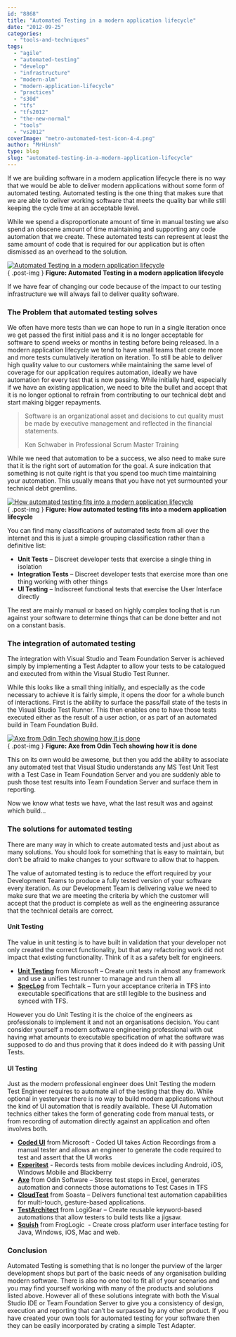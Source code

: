 ```yaml
---
id: "8868"
title: "Automated Testing in a modern application lifecycle"
date: "2012-09-25"
categories:
  - "tools-and-techniques"
tags:
  - "agile"
  - "automated-testing"
  - "develop"
  - "infrastructure"
  - "modern-alm"
  - "modern-application-lifecycle"
  - "practices"
  - "s30d"
  - "tfs"
  - "tfs2012"
  - "the-new-normal"
  - "tools"
  - "vs2012"
coverImage: "metro-automated-test-icon-4-4.png"
author: "MrHinsh"
type: blog
slug: "automated-testing-in-a-modern-application-lifecycle"
---
```


If we are building software in a modern application lifecycle there is no way that we would be able to deliver modern applications without some form of automated testing. Automated testing is the one thing that makes sure that we are able to deliver working software that meets the quality bar while still keeping the cycle time at an acceptable level.

While we spend a disproportionate amount of time in manual testing we also spend an obscene amount of time maintaining and supporting any code automation that we create. These automated tests can represent at least the same amount of code that is required for our application but is often dismissed as an overhead to the solution.

[![Automated Testing in a modern application lifecycle ](images/image_thumb5_thumb1_thumb_thumb-3-3.png "Automated Testing in a modern application lifecycle ")](http://blog.hinshelwood.com/files/2012/09/image_thumb5_thumb1_thumb.png)  
{ .post-img }
**Figure: Automated Testing in a modern application lifecycle**

If we have fear of changing our code because of the impact to our testing infrastructure we will always fail to deliver quality software.

### The Problem that automated testing solves

We often have more tests than we can hope to run in a single iteration once we get passed the first initial pass and it is no longer acceptable for software to spend weeks or months in testing before being released. In a modern application lifecycle we tend to have small teams that create more and more tests cumulatively iteration on iteration. To still be able to deliver high quality value to our customers while maintaining the same level of coverage for our application requires automation, ideally we have automation for every test that is now passing. While initially hard, especially if we have an existing application, we need to bite the bullet and accept that it is no longer optional to refrain from contributing to our technical debt and start making bigger repayments.

> Software is an organizational asset and decisions to cut quality must be made by executive management and reflected in the financial statements.
>
> Ken Schwaber in Professional Scrum Master Training

While we need that automation to be a success, we also need to make sure that it is the right sort of automation for the goal. A sure indication that something is not quite right is that you spend too much time maintaining your automation. This usually means that you have not yet surmounted your technical debt gremlins.

[![How automated testing fits into a modern application lifecycle](images/image_thumb43-1-1.png "How automated testing fits into a modern application lifecycle")](http://blog.hinshelwood.com/files/2012/09/image45.png)  
{ .post-img }
**Figure: How automated testing fits into a modern application lifecycle**

You can find many classifications of automated tests from all over the internet and this is just a simple grouping classification rather than a definitive list:

- **Unit Tests** – Discreet developer tests that exercise a single thing in isolation
- **Integration Tests** – Discreet developer tests that exercise more than one thing working with other things
- **UI Testing** – Indiscreet functional tests that exercise the User Interface directly

The rest are mainly manual or based on highly complex tooling that is run against your software to determine things that can be done better and not on a constant basis.

### The integration of automated testing

The integration with Visual Studio and Team Foundation Server is achieved simply by implementing a Test Adapter to allow your tests to be catalogued and executed from within the Visual Studio Test Runner.

While this looks like a small thing initially, and especially as the code necessary to achieve it is fairly simple, it opens the door for a whole bunch of interactions. First is the ability to surface the pass/fail state of the tests in the Visual Studio Test Runner. This then enables one to have those tests executed either as the result of a user action, or as part of an automated build in Team Foundation Build.

[![Axe from Odin Tech showing how it is done](images/image_thumb44-2-2.png "Axe from Odin Tech showing how it is done")](http://blog.hinshelwood.com/files/2012/09/image46.png)  
{ .post-img }
**Figure: Axe from Odin Tech showing how it is done**

This on its own would be awesome, but then you add the ability to associate any automated test that Visual Studio understands any MS Test Unit Test with a Test Case in Team Foundation Server and you are suddenly able to push those test results into Team Foundation Server and surface them in reporting.

Now we know what tests we have, what the last result was and against which build…

### The solutions for automated testing

There are many way in which to create automated tests and just about as many solutions. You should look for something that is easy to maintain, but don’t be afraid to make changes to your software to allow that to happen.

The value of automated testing is to reduce the effort required by your Development Teams to produce a fully tested version of your software every iteration. As our Development Team is delivering value we need to make sure that we are meeting the criteria by which the customer will accept that the product is complete as well as the engineering assurance that the technical details are correct.

#### Unit Testing

The value in unit testing is to have built in validation that your developer not only created the correct functionality, but that any refactoring work did not impact that existing functionality. Think of it as a safety belt for engineers.

- [**Unit Testing**](http://www.microsoft.com/visualstudio) from Microsoft – Create unit tests in almost any framework and use a unifies test runner to manage and run them all
- [**SpecLog**](http://www.speclog.net/) from Techtalk – Turn your acceptance criteria in TFS into executable specifications that are still legible to the business and synced with TFS.

However you do Unit Testing it is the choice of the engineers as professionals to implement it and not an organisations decision. You cant consider yourself a modern software engineering professional with out having what amounts to executable specification of what the software was supposed to do and thus proving that it does indeed do it with passing Unit Tests.

#### UI Testing

Just as the modern professional engineer does Unit Testing the modern Test Engineer requires to automate all of the testing that they do. While optional in yesteryear there is no way to build modern applications without the kind of UI automation that is readily available. These UI Automation technics either takes the form of generating code from manual tests, or from recording of automation directly against an application and often involves both.

- [**Coded UI**](http://www.microsoft.com/visualstudio) from Microsoft - Coded UI takes Action Recordings from a manual tester and allows an engineer to generate the code required to test and assert that the UI works
- [**Experitest**](http://experitest.com/) - Records tests from mobile devices including Android, iOS, Windows Mobile and Blackberry
- [**Axe**](http://www.axetest.com/) from Odin Software – Stores test steps in Excel, generates automation and connects those automations to Test Cases in TFS
- [**CloudTest**](http://www.soasta.com/products/cloudtest-lite/) from Soasta – Delivers functional test automation capabilities for multi-touch, gesture-based applications.
- [**TestArchitect**](http://www.testarchitect.com/) from LogiGear – Create reusable keyword-based automations that allow testers to build tests like a jigsaw.
- [**Squish**](http://www.froglogic.com/squish/) from FrogLogic  - Create cross platform user interface testing for Java, Windows, iOS, Mac and web.

### Conclusion

Automated Testing is something that is no longer the purview of the larger development shops but part of the basic needs of any organisation building modern software. There is also no one tool to fit all of your scenarios and you may find yourself working with many of the products and solutions listed above. However all of these solutions integrate with both the Visual Studio IDE or Team Foundation Server to give you a consistency of design, execution and reporting that can’t be surpassed by any other product. If you have created your own tools for automated testing for your software then they can be easily incorporated by crating a simple Test Adapter.
